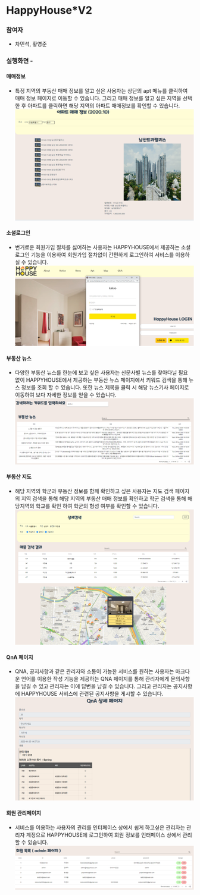# HappyHouse*V2

### 

### 참여자

- 차민석, 황영준

  

### 실행화면 -



#### 매매정보



- 특정 지역의 부동산 매매 정보를 알고 싶은 사용자는 상단의 apt 메뉴를 클릭하여 매매 정보 페이지로 이동할 수 있습니다. 그리고 매매 정보를 알고 싶은 지역을 선택한 후 아파트를 클릭하면 해당 지역의 아파트 매매정보를 확인할 수 있습니다.
  ![Notice](./readme_img/부동산매매정보.png)



#### 소셜로그인



- 번거로운 회원가입 절차를 싫어하는 사용자는 HAPPYHOUSE에서 제공하는 소셜 로그인 기능을 이용하여 회원가입 절차없이 간편하게 로그인하여 서비스를 이용하실 수 있습니다.
  ![QnaSearch](./readme_img/소셜로그인.png)



#### 부동산 뉴스



- 다양한 부동산 뉴스를 한눈에 보고 싶은 사용자는 신문사별 뉴스를 찾아다닐 필요 없이 HAPPYHOUSE에서 제공하는 부동산 뉴스 페이지에서 키워드 검색을 통해 뉴스 정보를 조회 할 수 있습니다. 또한 뉴스 제목을 클릭 시 해당 뉴스기사 페이지로 이동하여 보다 자세한 정보를 얻을 수 있습니다.
![QnaComment](./readme_img/부동산뉴스.png)



#### 부동산 지도



- 해당 지역의 학군과 부동산 정보를 함께 확인하고 싶은 사용자는 지도 검색 페이지의 지역 검색을 통해 해당 지역의 부동산 매매 정보를 확인하고 학군 검색을 통해 해당지역의 학교를 확인 하여 학군의 형성 여부를 확인할 수 있습니다.
  ![QnaUpdate](./readme_img/부동산지역정보지도.png)



#### QnA 페이지



- QNA, 공지사항과 같은 관리자와 소통이 가능한 서비스를 원하는 사용자는 마크다운 언어를 이용한 작성 기능을 제공하는 QNA 페이지를 통해 관리자에게 문의사항을 남길 수 있고 관리자는 이에 답변을 남길 수 있습니다. 그리고 관리자는 공지사항에 HAPPYHOUSE 서비스에 관련된 공지사항을 게시할 수 있습니다.
![QnaUpdate2](./readme_img/qna.png)



#### 회원 관리페이지



- 서비스를 이용하는 사용자의 관리를 인터페이스 상에서 쉽게 하고싶은 관리자는 관리자 계정으로 HAPPYHOUSE에 로그인하여 회원 정보를 인터페이스 상에서 관리할 수 있습니다.
  ![QnaUpdate3](./readme_img/회원관리페이지.png)











